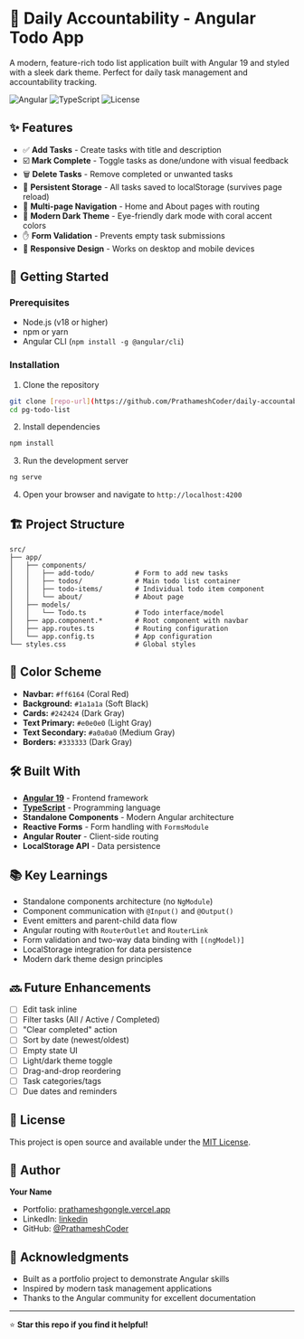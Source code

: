 # 📝 Daily Accountability - Angular Todo App

A modern, feature-rich todo list application built with Angular 19 and styled with a sleek dark theme. Perfect for daily task management and accountability tracking.

![Angular](https://img.shields.io/badge/Angular-19-red?style=flat-square&logo=angular)
![TypeScript](https://img.shields.io/badge/TypeScript-5.0-blue?style=flat-square&logo=typescript)
![License](https://img.shields.io/badge/License-MIT-green?style=flat-square)

## ✨ Features

- ✅ **Add Tasks** - Create tasks with title and description
- ☑️ **Mark Complete** - Toggle tasks as done/undone with visual feedback
- 🗑️ **Delete Tasks** - Remove completed or unwanted tasks
- 💾 **Persistent Storage** - All tasks saved to localStorage (survives page reload)
- 🧭 **Multi-page Navigation** - Home and About pages with routing
- 🎨 **Modern Dark Theme** - Eye-friendly dark mode with coral accent colors
- ✋ **Form Validation** - Prevents empty task submissions
- 📱 **Responsive Design** - Works on desktop and mobile devices

## 🚀 Getting Started

### Prerequisites

- Node.js (v18 or higher)
- npm or yarn
- Angular CLI (`npm install -g @angular/cli`)

### Installation

1. Clone the repository
```bash
git clone [repo-url](https://github.com/PrathameshCoder/daily-accountability.git)
cd pg-todo-list
```

2. Install dependencies
```bash
npm install
```

3. Run the development server
```bash
ng serve
```

4. Open your browser and navigate to `http://localhost:4200`

## 🏗️ Project Structure
```
src/
├── app/
│   ├── components/
│   │   ├── add-todo/          # Form to add new tasks
│   │   ├── todos/             # Main todo list container
│   │   ├── todo-items/        # Individual todo item component
│   │   └── about/             # About page
│   ├── models/
│   │   └── Todo.ts            # Todo interface/model
│   ├── app.component.*        # Root component with navbar
│   ├── app.routes.ts          # Routing configuration
│   └── app.config.ts          # App configuration
└── styles.css                 # Global styles
```

## 🎨 Color Scheme

- **Navbar:** `#ff6164` (Coral Red)
- **Background:** `#1a1a1a` (Soft Black)
- **Cards:** `#242424` (Dark Gray)
- **Text Primary:** `#e0e0e0` (Light Gray)
- **Text Secondary:** `#a0a0a0` (Medium Gray)
- **Borders:** `#333333` (Dark Gray)

## 🛠️ Built With

- **[Angular 19](https://angular.io/)** - Frontend framework
- **[TypeScript](https://www.typescriptlang.org/)** - Programming language
- **Standalone Components** - Modern Angular architecture
- **Reactive Forms** - Form handling with `FormsModule`
- **Angular Router** - Client-side routing
- **LocalStorage API** - Data persistence

## 📚 Key Learnings

- Standalone components architecture (no `NgModule`)
- Component communication with `@Input()` and `@Output()`
- Event emitters and parent-child data flow
- Angular routing with `RouterOutlet` and `RouterLink`
- Form validation and two-way data binding with `[(ngModel)]`
- LocalStorage integration for data persistence
- Modern dark theme design principles

## 🔜 Future Enhancements

- [ ] Edit task inline
- [ ] Filter tasks (All / Active / Completed)
- [ ] "Clear completed" action
- [ ] Sort by date (newest/oldest)
- [ ] Empty state UI
- [ ] Light/dark theme toggle
- [ ] Drag-and-drop reordering
- [ ] Task categories/tags
- [ ] Due dates and reminders

## 📄 License

This project is open source and available under the [MIT License](LICENSE).

## 👤 Author

**Your Name**
- Portfolio: [prathameshgongle.vercel.app](https://prathameshgongle.vercel.app)
- LinkedIn: [linkedin](https://linkedin.com/in/prathamesh-gongle)
- GitHub: [@PrathameshCoder](https://github.com/PrathameshCoder)

## 🙏 Acknowledgments

- Built as a portfolio project to demonstrate Angular skills
- Inspired by modern task management applications
- Thanks to the Angular community for excellent documentation

---

⭐ **Star this repo if you find it helpful!**
